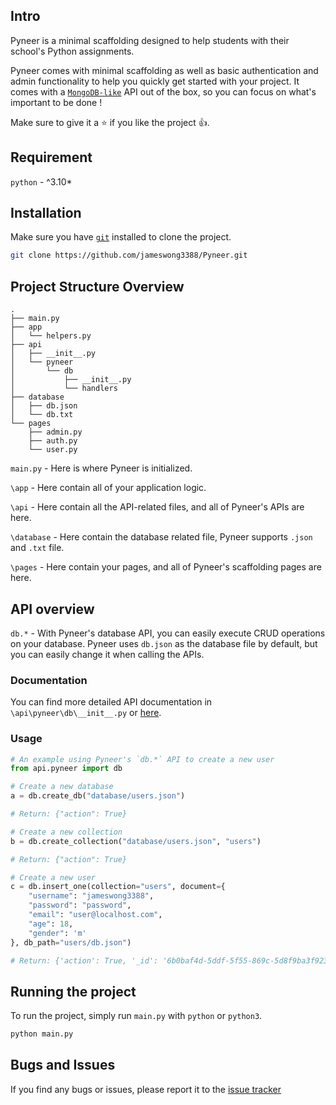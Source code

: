 ## Intro

Pyneer is a minimal scaffolding designed to help students with their school's Python assignments.

Pyneer comes with minimal scaffolding as well as basic authentication and admin functionality to help you quickly get
started with your project. It comes with a [`MongoDB-like`](https://www.mongodb.com/docs/manual/crud/) API out of the box,
so you can focus on what's important to be done !

Make sure to give it a ⭐ if you like the project 👍.

## Requirement

`python` - ^3.10*

## Installation

Make sure you have [`git`](https://git-scm.com/downloads) installed to clone the project.

```bash
git clone https://github.com/jameswong3388/Pyneer.git
```

## Project Structure Overview

```
.
├── main.py
├── app
│   └── helpers.py
├── api
│   ├── __init__.py
│   └── pyneer
│       └── db
│           ├── __init__.py
│           └── handlers
├── database
│   ├── db.json
│   └── db.txt
└── pages
    ├── admin.py
    ├── auth.py
    └── user.py
```

`main.py` - Here is where Pyneer is initialized.

`\app` - Here contain all of your application logic.

`\api` - Here contain all the API-related files, and all of Pyneer's APIs are here.

`\database` - Here contain the database related file, Pyneer supports `.json` and `.txt` file.

`\pages` - Here contain your pages, and all of Pyneer's scaffolding pages are here.

## API overview

`db.*` - With Pyneer's database API, you can easily execute CRUD operations on your database. Pyneer uses `db.json` as
the database file by default, but you can easily change it when calling the APIs. 

### Documentation
You can find more detailed API documentation in `\api\pyneer\db\__init__.py` or [here](https://github.com/jameswong3388/Pyneer/blob/master/api/pyneer/db/__init__.py).

### Usage

```python
# An example using Pyneer's `db.*` API to create a new user
from api.pyneer import db

# Create a new database
a = db.create_db("database/users.json")

# Return: {"action": True}

# Create a new collection
b = db.create_collection("database/users.json", "users")

# Return: {"action": True}

# Create a new user
c = db.insert_one(collection="users", document={
    "username": "jameswong3388",
    "password": "password",
    "email": "user@localhost.com",
    "age": 18,
    "gender": 'm'
}, db_path="users/db.json")

# Return: {'action': True, '_id': '6b0baf4d-5ddf-5f55-869c-5d8f9ba3f923'}
```

## Running the project

To run the project, simply run `main.py` with `python` or `python3`.

```bash
python main.py
```

## Bugs and Issues

If you find any bugs or issues, please report it to the [issue tracker](https://github.com/jameswong3388/Pyneer/issues)
